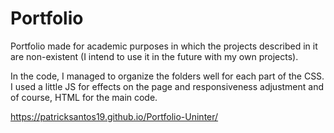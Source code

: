 # Portfolio

Portfolio made for academic purposes in which the projects described in it are non-existent (I intend to use it in the future with my own projects). 

In the code, I managed to organize the folders well for each part of the CSS. I used a little JS for effects on the page and responsiveness adjustment and of course, HTML for the main code.

https://patricksantos19.github.io/Portfolio-Uninter/
